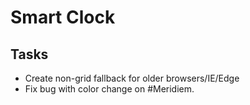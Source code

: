 # Smart Clock

## Tasks

- Create non-grid fallback for older browsers/IE/Edge
- Fix bug with color change on #Meridiem.

